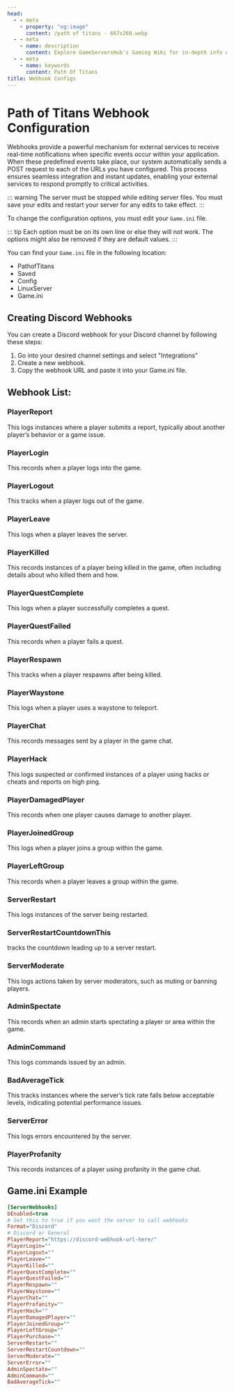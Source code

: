 ```yaml
---
head:
  - - meta
    - property: "og:image"
      content: /path of titans - 667x260.webp
  - - meta
    - name: description
      content: Explore GameServersHub's Gaming Wiki for in-depth info on Path of Titans. Find details on gameplay, features, and updates for the ultimate dino MMO adventure!
  - - meta
    - name: keywords
      content: Path Of Titans
title: Webhook Configs
---
```


# Path of Titans Webhook Configuration

Webhooks provide a powerful mechanism for external services to receive real-time notifications when specific events occur within your application. When these predefined events take place, our system automatically sends a POST request to each of the URLs you have configured. This process ensures seamless integration and instant updates, enabling your external services to respond promptly to critical activities.

::: warning
The server must be stopped while editing server files. You must save your edits and restart your server for any edits to take effect.
:::

To change the configuration options, you must edit your `Game.ini` file.

::: tip
Each option must be on its own line or else they will not work. The options might also be removed if they are default values.
:::

You can find your `Game.ini` file in the following location:

<ul class="breadcrumbs" data-v-1536bbb2="">
<!--[-->
<li class="first" data-v-1536bbb2="">
<span data-v-1536bbb2="">
<i class="fas fa-folder" data-v-1536bbb2=""></i> PathofTitans
</span>
</li>
<li class="" data-v-1536bbb2="">
<span data-v-1536bbb2="">
<i class="fas fa-folder" data-v-1536bbb2=""></i> Saved
</span>
</li>
<li class="" data-v-1536bbb2="">
<span data-v-1536bbb2="">
<i class="fas fa-folder" data-v-1536bbb2=""></i> Config
</span>
</li>
<li class="" data-v-1536bbb2="">
<span data-v-1536bbb2="">
<i class="fas fa-folder" data-v-1536bbb2=""></i> LinuxServer
</span>
</li>
<li class="last" data-v-1536bbb2="">
<span data-v-1536bbb2="">
<i class="fas fa-file" data-v-1536bbb2=""></i> Game.ini
</span>
</li>
<!--]-->
</ul>

## Creating Discord Webhooks

You can create a Discord webhook for your Discord channel by following these steps:

1. Go into your desired channel settings and select "Integrations"
2. Create a new webhook.
3. Copy the webhook URL and paste it into your Game.ini file.

## Webhook List:

### PlayerReport

This logs instances where a player submits a report, typically about another player’s behavior or a game issue.

### PlayerLogin

This records when a player logs into the game.

### PlayerLogout

This tracks when a player logs out of the game.

### PlayerLeave

This logs when a player leaves the server.

### PlayerKilled

This records instances of a player being killed in the game, often including details about who killed them and how.

### PlayerQuestComplete

This logs when a player successfully completes a quest.

### PlayerQuestFailed

This records when a player fails a quest.

### PlayerRespawn

This tracks when a player respawns after being killed.

### PlayerWaystone

This logs when a player uses a waystone to teleport.

### PlayerChat

This records messages sent by a player in the game chat.

### PlayerHack

This logs suspected or confirmed instances of a player using hacks or cheats and reports on high ping.

### PlayerDamagedPlayer

This records when one player causes damage to another player.

### PlayerJoinedGroup

This logs when a player joins a group within the game.

### PlayerLeftGroup

This records when a player leaves a group within the game.

### ServerRestart

This logs instances of the server being restarted.

### ServerRestartCountdownThis

tracks the countdown leading up to a server restart.

### ServerModerate

This logs actions taken by server moderators, such as muting or banning players.

### AdminSpectate

This records when an admin starts spectating a player or area within the game.

### AdminCommand

This logs commands issued by an admin.

### BadAverageTick

This tracks instances where the server’s tick rate falls below acceptable levels, indicating potential performance issues.

### ServerError

This logs errors encountered by the server.

### PlayerProfanity

This records instances of a player using profanity in the game chat.

## Game.ini Example

```ini
[ServerWebhooks]
bEnabled=true
# Set this to true if you want the server to call webhooks
Format="Discord"
# Discord or General
PlayerReport="https://discord-webhook-url-here/"
PlayerLogin=""
PlayerLogout=""
PlayerLeave=""
PlayerKilled=""
PlayerQuestComplete=""
PlayerQuestFailed=""
PlayerRespawn=""
PlayerWaystone=""
PlayerChat=""
PlayerProfanity=""
PlayerHack=""
PlayerDamagedPlayer=""
PlayerJoinedGroup=""
PlayerLeftGroup=""
PlayerPurchase=""
ServerRestart=""
ServerRestartCountdown=""
ServerModerate=""
ServerError=""
AdminSpectate=""
AdminCommand=""
BadAverageTick=""
```
